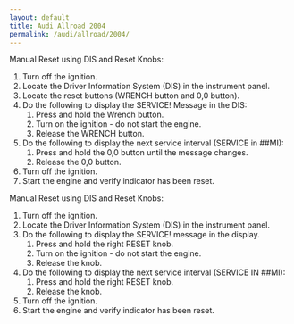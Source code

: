 ```yaml
---
layout: default
title: Audi Allroad 2004
permalink: /audi/allroad/2004/
---
```

Manual Reset using DIS and Reset Knobs:
1. Turn off the ignition.
2. Locate the Driver Information System (DIS) in the instrument panel.
3. Locate the reset buttons (WRENCH button and 0,0 button).
4. Do the following to display the SERVICE! Message in the DIS:
    1. Press and hold the Wrench button.
    2. Turn on the ignition - do not start the engine.
    3. Release the WRENCH button.
5. Do the following to display the next service interval (SERVICE in ##MI):
    1. Press and hold the 0,0 button until the message changes.
    2. Release the 0,0 button.
6. Turn off the ignition.
7. Start the engine and verify indicator has been reset.

Manual Reset using DIS and Reset Knobs:
1. Turn off the ignition.
2. Locate the Driver Information System (DIS) in the instrument panel.
3. Do the following to display the SERVICE! message in the display.
    1. Press and hold the right RESET knob.
    2. Turn on the ignition - do not start the engine.
    3. Release the knob.
4. Do the following to display the next service interval (SERVICE IN ##MI):
    1. Press and hold the right RESET knob.
    2. Release the knob.
5. Turn off the ignition.
6. Start the engine and verify indicator has been reset.
